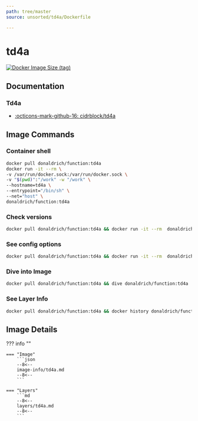 ```yaml
---
path: tree/master
source: unsorted/td4a/Dockerfile

---
```


# td4a

[![Docker Image Size (tag)](https://img.shields.io/docker/image-size/donaldrich/function/td4a?color=blue&label=donaldrich/function:td4a&logo=docker&style=flat-square)](https://hub.docker.com/r/donaldrich/function/td4a)

## Documentation

### Td4a

* [:octicons-mark-github-16: cidrblock/td4a](https://github.com/cidrblock/td4a)

## Image Commands

### Container shell

```sh
docker pull donaldrich/function:td4a
docker run -it --rm \
-v /var/run/docker.sock:/var/run/docker.sock \
-v "$(pwd)":"/work" -w "/work" \
--hostname=td4a \
--entrypoint="/bin/sh" \
--net="host" \
donaldrich/function:td4a
```

### Check versions

```sh
docker pull donaldrich/function:td4a && docker run -it --rm  donaldrich/function:td4a validate
```

### See config options

```sh
docker pull donaldrich/function:td4a && docker run -it --rm  donaldrich/function:td4a help
```

### Dive into Image

```sh
docker pull donaldrich/function:td4a && dive donaldrich/function:td4a
```

### See Layer Info

```sh
docker pull donaldrich/function:td4a && docker history donaldrich/function:td4a
```

## Image Details

??? info ""

    === "Image"
        ```json
        --8<--
        image-info/td4a.md
        --8<--
        ```

    === "Layers"
        ```md
        --8<--
        layers/td4a.md
        --8<--
        ```
